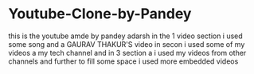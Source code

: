 # Youtube-Clone-by-Pandey

this is the youtube amde by pandey adarsh 
in the 1 video section i used some song and a GAURAV THAKUR'S video
in secon i used some of my videos a my tech channel
and in 3 section a i used my videos from other channels and
further to fill some space i used more embedded videos
